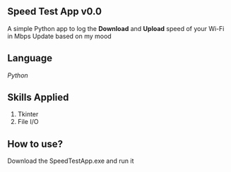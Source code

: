 ## Speed Test App v0.0
A simple Python app to log the **Download** and **Upload** speed of your Wi-Fi in Mbps
Update based on my mood

## Language
_Python_

## Skills Applied
1. Tkinter
2. File I/O

## How to use?
Download the SpeedTestApp.exe and run it


